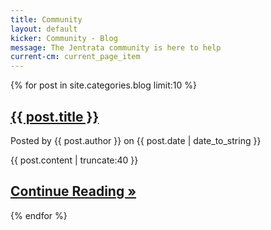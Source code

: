 ```yaml
---
title: Community
layout: default
kicker: Community - Blog
message: The Jentrata community is here to help
current-cm: current_page_item
---
```


{% for post in site.categories.blog limit:10 %}

 <h2><a href="{{ post.url }}">{{ post.title }}</a></h2>
 
 <div class="posted">Posted by <span class="author">{{ post.author }}</span> on {{ post.date | date_to_string }}</div>

{{ post.content | truncate:40 }}</p>
 <!-- this is due to a bug with Jekyll. Truncate truncates a p tag. -->
 <a href="{{ post.url }}" title="Continue Reading">Continue Reading &raquo;</a>
-------------
	


{% endfor %}

